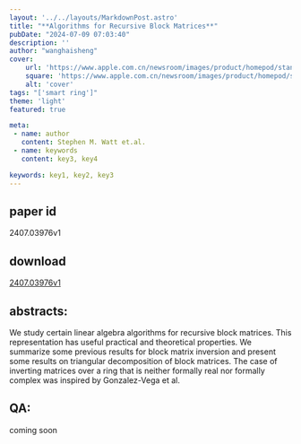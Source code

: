 ```yaml
---
layout: '../../layouts/MarkdownPost.astro'
title: "**Algorithms for Recursive Block Matrices**"
pubDate: "2024-07-09 07:03:40"
description: ''
author: "wanghaisheng"
cover:
    url: 'https://www.apple.com.cn/newsroom/images/product/homepod/standard/Apple-HomePod-hero-230118_big.jpg.large_2x.jpg'
    square: 'https://www.apple.com.cn/newsroom/images/product/homepod/standard/Apple-HomePod-hero-230118_big.jpg.large_2x.jpg'
    alt: 'cover'
tags: "['smart ring']" 
theme: 'light'
featured: true

meta:
 - name: author
   content: Stephen M. Watt et.al.
 - name: keywords
   content: key3, key4

keywords: key1, key2, key3
---
```


## paper id
2407.03976v1
## download
[2407.03976v1](http://arxiv.org/abs/2407.03976v1)
## abstracts:
We study certain linear algebra algorithms for recursive block matrices. This representation has useful practical and theoretical properties. We summarize some previous results for block matrix inversion and present some results on triangular decomposition of block matrices. The case of inverting matrices over a ring that is neither formally real nor formally complex was inspired by Gonzalez-Vega et al.
## QA:
coming soon
